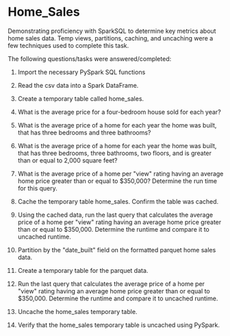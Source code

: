 # Home_Sales

Demonstrating proficiency with SparkSQL to determine key metrics about home sales data. Temp views, partitions, caching, and uncaching were a few techniques used to complete this task.

The following questions/tasks were answered/completed:

1) Import the necessary PySpark SQL functions 

2) Read the csv data into a Spark DataFrame.

3) Create a temporary table called home_sales.

4) What is the average price for a four-bedroom house sold for each year? 

5) What is the average price of a home for each year the home was built, that has three bedrooms and three bathrooms? 

6) What is the average price of a home for each year the home was built, that has three bedrooms, three bathrooms, two floors, and is greater than or equal to 2,000 square feet? 

7) What is the average price of a home per "view" rating having an average home price greater than or equal to $350,000? Determine the run time for this query.

8) Cache the temporary table home_sales. Confirm the table was cached.

9) Using the cached data, run the last query that calculates the average price of a home per "view" rating having an average home price greater than or equal to $350,000. Determine the runtime and compare it to uncached runtime.

10) Partition by the "date_built" field on the formatted parquet home sales data.

11) Create a temporary table for the parquet data.

12) Run the last query that calculates the average price of a home per "view" rating having an average home price greater than or equal to $350,000. Determine the runtime and compare it to uncached runtime.

13) Uncache the home_sales temporary table.

14) Verify that the home_sales temporary table is uncached using PySpark.

